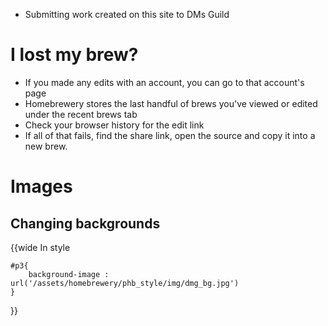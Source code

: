 - Submitting work created on this site to DMs Guild


# I lost my brew?
- If you made any edits with an account, you can go to that account's page
- Homebrewery stores the last handful of brews you've viewed or edited under the recent brews tab
- Check your browser history for the edit link
- If all of that fails, find the share link, open the source and copy it into a new brew.


# Images



## Changing backgrounds
{{wide
In style
```
#p3{
	background-image : url('/assets/homebrewery/phb_style/img/dmg_bg.jpg')
}

```
}}

